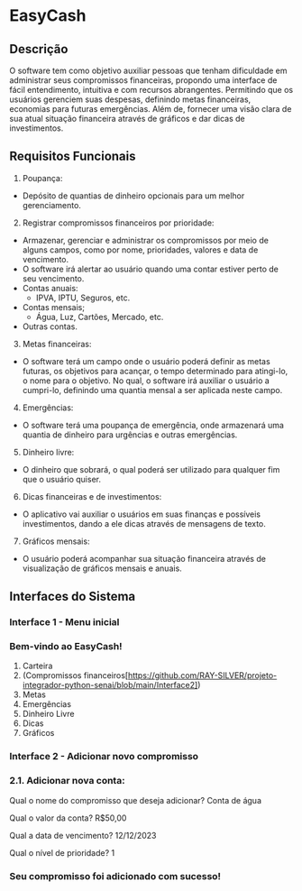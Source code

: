 # EasyCash


## Descrição

O software tem como objetivo auxiliar pessoas que tenham dificuldade em administrar seus compromissos financeiras, propondo uma interface de fácil entendimento, intuitiva e com recursos abrangentes. Permitindo que os usuários gerenciem suas despesas, definindo metas financeiras, economias para futuras emergências. Além de, fornecer uma visão clara de sua atual situação financeira através de gráficos e dar dicas de investimentos.

## Requisitos Funcionais

1. Poupança:
  - Depósito de quantias de dinheiro opcionais para um melhor gerenciamento.
2. Registrar compromissos financeiros por prioridade:
  - Armazenar, gerenciar e administrar os compromissos por meio de alguns campos, como por nome, prioridades, valores e data de vencimento.
  - O software irá alertar ao usuário quando uma contar estiver perto de seu vencimento.
  - Contas anuais:
    - IPVA, IPTU, Seguros, etc.
  - Contas mensais;
    - Água, Luz, Cartões, Mercado, etc.
  - Outras contas.
3. Metas financeiras:
  - O software terá um campo onde o usuário poderá definir as metas futuras, os objetivos para acançar, o tempo determinado para atingi-lo, o nome para o objetivo. No qual, o software irá auxiliar o usuário a cumpri-lo, definindo uma quantia mensal a ser aplicada neste campo.
4. Emergências:
  - O software terá uma poupança de emergência, onde armazenará uma quantia de dinheiro para urgências e outras emergências.
5. Dinheiro livre:
  - O dinheiro que sobrará, o qual poderá ser utilizado para qualquer fim que o usuário quiser.
6. Dicas financeiras e de investimentos:
  - O aplicativo vai auxiliar o usuários em suas finanças e possíveis investimentos, dando a ele dicas através de mensagens de texto.
7. Gráficos mensais:
  - O usuário poderá acompanhar sua situação financeira através de visualização de gráficos mensais e anuais.

## Interfaces do Sistema

### Interface 1 - Menu inicial

### Bem-vindo ao EasyCash!

1. Carteira 
2. (Compromissos financeiros[https://github.com/RAY-SILVER/projeto-integrador-python-senai/blob/main/Interface2])
3. Metas
4. Emergências
5. Dinheiro Livre
6. Dicas
7. Gráficos


### Interface 2 - Adicionar novo compromisso

### 2.1. Adicionar nova conta:

Qual o nome do compromisso que deseja adicionar? Conta de água

Qual o valor da conta? R$50,00

Qual a data de vencimento? 12/12/2023

Qual o nível de prioridade? 1

### Seu compromisso foi adicionado com sucesso!


